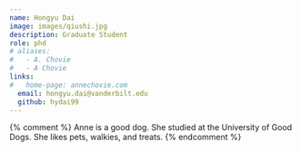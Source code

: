 ```yaml
---
name: Hongyu Dai
image: images/qiushi.jpg
description: Graduate Student
role: phd
# aliases:
#   - A. Chovie
#   - A Chovie
links:
#   home-page: annechovie.com
  email: hongyu.dai@vanderbilt.edu
  github: hydai99
---
```


{% comment %}
Anne is a good dog.
She studied at the University of Good Dogs.
She likes pets, walkies, and treats.
{% endcomment %}